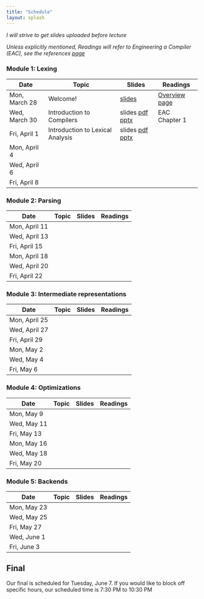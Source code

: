 ```yaml
---
title: "Schedule"
layout: splash
---
```


_I will strive to get slides uploaded before lecture_

_Unless explicitly mentioned, Readings will refer to Engineering a Compiler (EAC), see the references [page](https://sorensenucsc.github.io/CSE110A-sp2022/references.html)_

### Module 1: Lexing

| Date             | Topic    | Slides |   Readings
|------------------|----------|--------|----------------
| Mon, March 28    | Welcome!  |  [slides](lectures/CSE110A_sp2022.pdf)   | [Overview page](https://sorensenucsc.github.io/CSE110A-sp2022/overview.html)
| Wed, March 30    | Introduction to Compilers |  slides [pdf](lectures/CSE110AMarch30_sp2022.pdf) [pptx](lectures/CSE110AMarch30_sp2022.pptx)  | EAC Chapter 1
| Fri, April 1     | Introduction to Lexical Analysis  | slides [pdf](lectures/CSE110AApril1_sp2022.pdf) [pptx](lectures/CSE110AApril1_sp2022.pptx)   |
| Mon, April 4     |  |   | 
| Wed, April 6     |   | | 
| Fri, April 8    |  | | 

### Module 2: Parsing

| Date             | Topic    | Slides |   Readings
|------------------|----------|--------|----------------
| Mon, April 11     |  |  | 
| Wed, April 13     |    |  | 
| Fri, April 15     |   |  | 
| Mon, April 18     |     |  | 
| Wed, April 20     |    | | 
| Fri, April 22     |  | |


### Module 3: Intermediate representations

| Date             | Topic    | Slides |   Readings
|------------------|----------|--------|----------------
| Mon, April 25      |  | |
| Wed, April 27      |  | |
| Fri, April 29      |  | |
| Mon, May 2     |  | |
| Wed, May 4     |  | |
| Fri, May 6     |  | |

### Module 4: Optimizations

| Date             | Topic    | Slides |   Readings
|------------------|----------|--------|----------------
| Mon, May 9     |  | |
| Wed, May 11     |  | |
| Fri, May 13     |  | |
| Mon, May 16     |  | |
| Wed, May 18     |  | |
| Fri, May 20     | | |



### Module 5: Backends

| Date             | Topic    | Slides |   Readings
|------------------|----------|--------|----------------
| Mon, May 23     | | |
| Wed, May 25     | | |
| Fri, May 27     | | |
| Wed, June 1    | | |
| Fri, June 3    | | |




## Final

Our final is scheduled for Tuesday, June 7. If you would like to block off specific hours, our scheduled time is 7:30 PM to 10:30 PM
